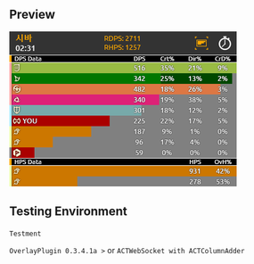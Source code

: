 ## Preview

![img](https://github.com/laiglinne-ff/TheStone.Chrysoberyl/blob/master/Resources/ScreenShot_2018-01-03_06-06-06.381.png)

## Testing Environment

`Testment`

`OverlayPlugin 0.3.4.1a >` or `ACTWebSocket with ACTColumnAdder`
